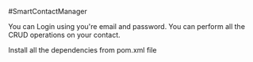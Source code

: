 ﻿#SmartContactManager

 You can Login using you're email and password.
 You can perform all the CRUD operations on your contact.

 Install all the dependencies from pom.xml file

 
